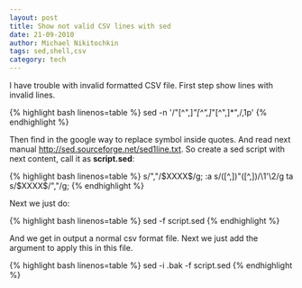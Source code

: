 ```yaml
---
layout: post
title: Show not valid CSV lines with sed
date: 21-09-2010
author: Michael Nikitochkin
tags: sed,shell,csv
category: tech
---
```


I have trouble with invalid formatted CSV file. First step show lines with invalid lines.

{% highlight bash linenos=table %}
sed -n '/"[^",]*"[^",]*"[^",]*",/,1p' <fileName>
{% endhighlight %}

Then find in the google way to replace symbol inside quotes. And read next manual http://sed.sourceforge.net/sed1line.txt. So create a sed script with next content, call it as __script.sed__:

{% highlight bash linenos=table %}
s/\",\"/\$XXXX\$/g;
:a
s/\([^,]\)"\([^,]\)/\1'\2/g
ta
s/\$XXXX\$/\",\"/g;
{% endhighlight %}

Next we just do:

{% highlight bash linenos=table %}
sed -f script.sed <fileName>
{% endhighlight %}

And we get in output a normal csv format file. Next we just add the argument to apply this in this file.

{% highlight bash linenos=table %}
sed -i .bak -f script.sed <fileName>
{% endhighlight %}
